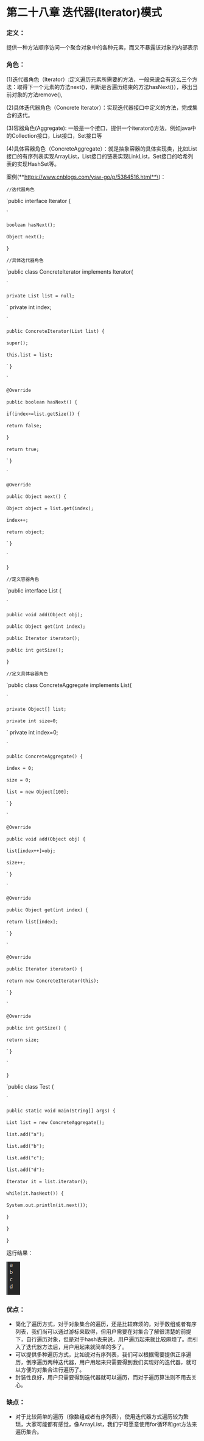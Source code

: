 # 第二十八章 迭代器\(Iterator\)模式

### 定义：

提供一种方法顺序访问一个聚合对象中的各种元素，而又不暴露该对象的内部表示

### 角色：

\(1\)迭代器角色（Iterator）:定义遍历元素所需要的方法，一般来说会有这么三个方法：取得下一个元素的方法next\(\)，判断是否遍历结束的方法hasNext\(\)），移出当前对象的方法remove\(\),

\(2\)具体迭代器角色（Concrete Iterator）：实现迭代器接口中定义的方法，完成集合的迭代。

\(3\)容器角色\(Aggregate\):  一般是一个接口，提供一个iterator\(\)方法，例如java中的Collection接口，List接口，Set接口等

\(4\)具体容器角色（ConcreteAggregate）：就是抽象容器的具体实现类，比如List接口的有序列表实现ArrayList，List接口的链表实现LinkList，Set接口的哈希列表的实现HashSet等。

案例\(**https://www.cnblogs.com/ysw-go/p/5384516.html**\)：

`//迭代器角色`

\`public interface Iterator {

\`

`boolean hasNext();`

`Object next();`

`}`

`//具体迭代器角色`

\`public class ConcreteIterator implements Iterator{

\`

`private List list = null;`

\`    private int index;

\`

`public ConcreteIterator(List list) {`

`super();`

`this.list = list;`

\`    }

\`

`@Override`

`public boolean hasNext() {`

`if(index>=list.getSize()) {`

`return false;`

`}`

`return true;`

\`    }

\`

`@Override`

`public Object next() {`

`Object object = list.get(index);`

`index++;`

`return object;`

\`    }

\`

`}`

`//定义容器角色`

\`public interface List {

\`

`public void add(Object obj);`

`public Object get(int index);`

`public Iterator iterator();`

`public int getSize();`

`}`

`//定义具体容器角色`

\`public class ConcreteAggregate implements List{

\`

`private Object[] list;`

`private int size=0;`

\`    private int index=0;

\`

`public ConcreteAggregate() {`

`index = 0;`

`size = 0;`

`list = new Object[100];`

\`    }

\`

`@Override`

`public void add(Object obj) {`

`list[index++]=obj;`

`size++;`

\`    }

\`

`@Override`

`public Object get(int index) {`

`return list[index];`

\`    }

\`

`@Override`

`public Iterator iterator() {`

`return new ConcreteIterator(this);`

\`    }

\`

`@Override`

`public int getSize() {`

`return size;`

\`    }

\`

`}`

\`public class Test {

\`

`public static void main(String[] args) {`

`List list = new ConcreteAggregate();`

`list.add("a");`

`list.add("b");`

`list.add("c");`

`list.add("d");`

`Iterator it = list.iterator();`

`while(it.hasNext()) {`

`System.out.println(it.next());`

`}`

`}`

`}`

运行结果：

![](/assets/image28_1.png)

### 优点：

* 简化了遍历方式，对于对象集合的遍历，还是比较麻烦的，对于数组或者有序列表，我们尚可以通过游标来取得，但用户需要在对集合了解很清楚的前提下，自行遍历对象，但是对于hash表来说，用户遍历起来就比较麻烦了。而引入了迭代器方法后，用户用起来就简单的多了。
* 可以提供多种遍历方式，比如说对有序列表，我们可以根据需要提供正序遍历，倒序遍历两种迭代器，用户用起来只需要得到我们实现好的迭代器，就可以方便的对集合进行遍历了。
* 封装性良好，用户只需要得到迭代器就可以遍历，而对于遍历算法则不用去关心。

### 缺点：

* 对于比较简单的遍历（像数组或者有序列表），使用迭代器方式遍历较为繁琐，大家可能都有感觉，像ArrayList，我们宁可愿意使用for循环和get方法来遍历集合。



